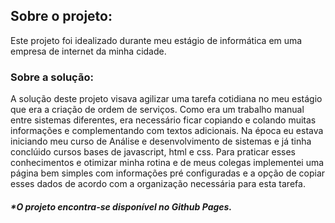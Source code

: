 ## Sobre o projeto:
Este projeto foi idealizado durante meu estágio de informática em uma empresa de internet da minha cidade.

### Sobre a solução:
A solução deste projeto visava agilizar uma tarefa cotidiana no meu estágio que era a criação de ordem de serviços. 
Como era um trabalho manual entre sistemas diferentes, era necessário ficar copiando e colando muitas informações e complementando com textos adicionais.
Na época eu estava iniciando meu curso de Análise e desenvolvimento de sistemas e já tinha conclúido cursos bases de javascript, html e css.
Para praticar esses conhecimentos e otimizar minha rotina e de meus colegas implementei uma página bem simples com informações pré configuradas e a opção de copiar esses dados de acordo com a organização necessária para esta tarefa.

##### *O projeto encontra-se disponível no Github Pages.


